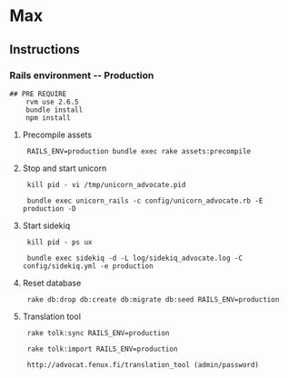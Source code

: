 # Max

## Instructions

### Rails environment -- Production

    ## PRE REQUIRE
        rvm use 2.6.5
        bundle install
        npm install

1. Precompile assets

		RAILS_ENV=production bundle exec rake assets:precompile

2. Stop and start unicorn

		kill pid - vi /tmp/unicorn_advocate.pid

		bundle exec unicorn_rails -c config/unicorn_advocate.rb -E production -D

3. Start sidekiq

		kill pid - ps ux
	
		bundle exec sidekiq -d -L log/sidekiq_advocate.log -C config/sidekiq.yml -e production

4. Reset database

		rake db:drop db:create db:migrate db:seed RAILS_ENV=production

5. Translation tool

		rake tolk:sync RAILS_ENV=production

		rake tolk:import RAILS_ENV=production

		http://advocat.fenux.fi/translation_tool (admin/password)        